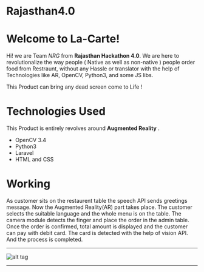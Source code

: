 # Rajasthan4.0
# Welcome to La-Carte!

Hi! we are Team *NRG* from  **Rajasthan Hackathon 4.0**. We are here to revolutionalize the way people ( Native as well as non-native ) people order food from Restraunt, without any Hassle or translator with the help of Technologies like AR, OpenCV, Python3, and some JS libs.

This Product can bring any dead screen come to Life !



# Technologies Used

This Product is entirely revolves  around **Augmented Reality** .
* OpenCV 3.4
* Python3
* Laravel
* HTML and CSS



# Working
As customer sits on the restaurent table the speech API sends greetings message. Now the Augmented Reality(AR) part takes place. The customer selects the suitable language and the whole menu is on the table. The camera module detects the finger and place the order in the admin table. Once the order is confirmed, total amount is displayed and the customer can pay with debit card. The card is detected with the help of vision API. And the process is completed.


----------
![alt tag](https://www.dropbox.com/s/r7fccu5qdq9fyfe/gui1.png?dl=0 "Description goes here")

----------
